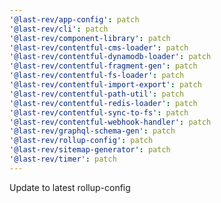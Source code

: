 ```yaml
---
'@last-rev/app-config': patch
'@last-rev/cli': patch
'@last-rev/component-library': patch
'@last-rev/contentful-cms-loader': patch
'@last-rev/contentful-dynamodb-loader': patch
'@last-rev/contentful-fragment-gen': patch
'@last-rev/contentful-fs-loader': patch
'@last-rev/contentful-import-export': patch
'@last-rev/contentful-path-util': patch
'@last-rev/contentful-redis-loader': patch
'@last-rev/contentful-sync-to-fs': patch
'@last-rev/contentful-webhook-handler': patch
'@last-rev/graphql-schema-gen': patch
'@last-rev/rollup-config': patch
'@last-rev/sitemap-generator': patch
'@last-rev/timer': patch
---
```


Update to latest rollup-config

